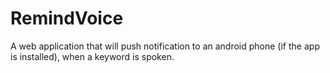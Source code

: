 # RemindVoice
A web application that will push notification to an android phone (if the app is installed), when a keyword is spoken. 
